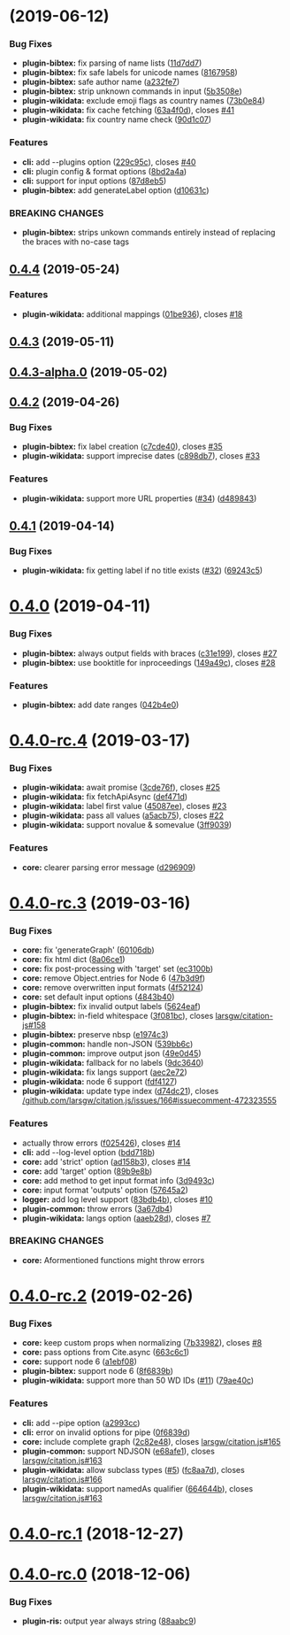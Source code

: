# [](https://github.com/citation-js/citation-js/compare/v0.4.4...v) (2019-06-12)


### Bug Fixes

* **plugin-bibtex:** fix parsing of name lists ([11d7dd7](https://github.com/citation-js/citation-js/commit/11d7dd7))
* **plugin-bibtex:** fix safe labels for unicode names ([8167958](https://github.com/citation-js/citation-js/commit/8167958))
* **plugin-bibtex:** safe author name ([a232fe7](https://github.com/citation-js/citation-js/commit/a232fe7))
* **plugin-bibtex:** strip unknown commands in input ([5b3508e](https://github.com/citation-js/citation-js/commit/5b3508e))
* **plugin-wikidata:** exclude emoji flags as country names ([73b0e84](https://github.com/citation-js/citation-js/commit/73b0e84))
* **plugin-wikidata:** fix cache fetching ([63a4f0d](https://github.com/citation-js/citation-js/commit/63a4f0d)), closes [#41](https://github.com/citation-js/citation-js/issues/41)
* **plugin-wikidata:** fix country name check ([90d1c07](https://github.com/citation-js/citation-js/commit/90d1c07))


### Features

* **cli:** add --plugins option ([229c95c](https://github.com/citation-js/citation-js/commit/229c95c)), closes [#40](https://github.com/citation-js/citation-js/issues/40)
* **cli:** plugin config & format options ([8bd2a4a](https://github.com/citation-js/citation-js/commit/8bd2a4a))
* **cli:** support for input options ([87d8eb5](https://github.com/citation-js/citation-js/commit/87d8eb5))
* **plugin-bibtex:** add generateLabel option ([d10631c](https://github.com/citation-js/citation-js/commit/d10631c))


### BREAKING CHANGES

* **plugin-bibtex:** strips unkown commands entirely instead of replacing 
the braces with no-case tags



## [0.4.4](https://github.com/citation-js/citation-js/compare/v0.4.3...v0.4.4) (2019-05-24)


### Features

* **plugin-wikidata:** additional mappings ([01be936](https://github.com/citation-js/citation-js/commit/01be936)), closes [#18](https://github.com/citation-js/citation-js/issues/18)



## [0.4.3](https://github.com/citation-js/citation-js/compare/v0.4.3-alpha.0...v0.4.3) (2019-05-11)



## [0.4.3-alpha.0](https://github.com/citation-js/citation-js/compare/v0.4.2...v0.4.3-alpha.0) (2019-05-02)



## [0.4.2](https://github.com/citation-js/citation-js/compare/v0.4.1...v0.4.2) (2019-04-26)


### Bug Fixes

* **plugin-bibtex:** fix label creation ([c7cde40](https://github.com/citation-js/citation-js/commit/c7cde40)), closes [#35](https://github.com/citation-js/citation-js/issues/35)
* **plugin-wikidata:** support imprecise dates ([c898db7](https://github.com/citation-js/citation-js/commit/c898db7)), closes [#33](https://github.com/citation-js/citation-js/issues/33)


### Features

* **plugin-wikidata:** support more URL properties ([#34](https://github.com/citation-js/citation-js/issues/34)) ([d489843](https://github.com/citation-js/citation-js/commit/d489843))



## [0.4.1](https://github.com/citation-js/citation-js/compare/v0.4.0...v0.4.1) (2019-04-14)


### Bug Fixes

* **plugin-wikidata:** fix getting label if no title exists ([#32](https://github.com/citation-js/citation-js/issues/32)) ([69243c5](https://github.com/citation-js/citation-js/commit/69243c5))



# [0.4.0](https://github.com/citation-js/citation-js/compare/v0.4.0-rc.4...v0.4.0) (2019-04-11)


### Bug Fixes

* **plugin-bibtex:** always output fields with braces ([c31e199](https://github.com/citation-js/citation-js/commit/c31e199)), closes [#27](https://github.com/citation-js/citation-js/issues/27)
* **plugin-bibtex:** use booktitle for inproceedings ([149a49c](https://github.com/citation-js/citation-js/commit/149a49c)), closes [#28](https://github.com/citation-js/citation-js/issues/28)


### Features

* **plugin-bibtex:** add date ranges ([042b4e0](https://github.com/citation-js/citation-js/commit/042b4e0))



# [0.4.0-rc.4](https://github.com/citation-js/citation-js/compare/v0.4.0-rc.3...v0.4.0-rc.4) (2019-03-17)


### Bug Fixes

* **plugin-wikidata:** await promise ([3cde76f](https://github.com/citation-js/citation-js/commit/3cde76f)), closes [#25](https://github.com/citation-js/citation-js/issues/25)
* **plugin-wikidata:** fix fetchApiAsync ([def471d](https://github.com/citation-js/citation-js/commit/def471d))
* **plugin-wikidata:** label first value ([45087ee](https://github.com/citation-js/citation-js/commit/45087ee)), closes [#23](https://github.com/citation-js/citation-js/issues/23)
* **plugin-wikidata:** pass all values ([a5acb75](https://github.com/citation-js/citation-js/commit/a5acb75)), closes [#22](https://github.com/citation-js/citation-js/issues/22)
* **plugin-wikidata:** support novalue & somevalue ([3ff9039](https://github.com/citation-js/citation-js/commit/3ff9039))


### Features

* **core:** clearer parsing error message ([d296909](https://github.com/citation-js/citation-js/commit/d296909))



# [0.4.0-rc.3](https://github.com/citation-js/citation-js/compare/v0.4.0-rc.2...v0.4.0-rc.3) (2019-03-16)


### Bug Fixes

* **core:** fix 'generateGraph' ([60106db](https://github.com/citation-js/citation-js/commit/60106db))
* **core:** fix html dict ([8a06ce1](https://github.com/citation-js/citation-js/commit/8a06ce1))
* **core:** fix post-processing with 'target' set ([ec3100b](https://github.com/citation-js/citation-js/commit/ec3100b))
* **core:** remove Object.entries for Node 6 ([47b3d9f](https://github.com/citation-js/citation-js/commit/47b3d9f))
* **core:** remove overwritten input formats ([4f52124](https://github.com/citation-js/citation-js/commit/4f52124))
* **core:** set default input options ([4843b40](https://github.com/citation-js/citation-js/commit/4843b40))
* **plugin-bibtex:** fix invalid output labels ([5624eaf](https://github.com/citation-js/citation-js/commit/5624eaf))
* **plugin-bibtex:** in-field whitespace ([3f081bc](https://github.com/citation-js/citation-js/commit/3f081bc)), closes [larsgw/citation-js#158](https://github.com/larsgw/citation-js/issues/158)
* **plugin-bibtex:** preserve nbsp ([e1974c3](https://github.com/citation-js/citation-js/commit/e1974c3))
* **plugin-common:** handle non-JSON ([539bb6c](https://github.com/citation-js/citation-js/commit/539bb6c))
* **plugin-common:** improve output json ([49e0d45](https://github.com/citation-js/citation-js/commit/49e0d45))
* **plugin-wikidata:** fallback for no labels ([9dc3640](https://github.com/citation-js/citation-js/commit/9dc3640))
* **plugin-wikidata:** fix langs support ([aec2e72](https://github.com/citation-js/citation-js/commit/aec2e72))
* **plugin-wikidata:** node 6 support ([fdf4127](https://github.com/citation-js/citation-js/commit/fdf4127))
* **plugin-wikidata:** update type index ([d74dc21](https://github.com/citation-js/citation-js/commit/d74dc21)), closes [/github.com/larsgw/citation.js/issues/166#issuecomment-472323555](https://github.com//github.com/larsgw/citation.js/issues/166/issues/issuecomment-472323555)


### Features

* actually throw errors ([f025426](https://github.com/citation-js/citation-js/commit/f025426)), closes [#14](https://github.com/citation-js/citation-js/issues/14)
* **cli:** add --log-level option ([bdd718b](https://github.com/citation-js/citation-js/commit/bdd718b))
* **core:** add 'strict' option ([ad158b3](https://github.com/citation-js/citation-js/commit/ad158b3)), closes [#14](https://github.com/citation-js/citation-js/issues/14)
* **core:** add 'target' option ([89b9e8b](https://github.com/citation-js/citation-js/commit/89b9e8b))
* **core:** add method to get input format info ([3d9493c](https://github.com/citation-js/citation-js/commit/3d9493c))
* **core:** input format 'outputs' option ([57645a2](https://github.com/citation-js/citation-js/commit/57645a2))
* **logger:** add log level support ([83bdb4b](https://github.com/citation-js/citation-js/commit/83bdb4b)), closes [#10](https://github.com/citation-js/citation-js/issues/10)
* **plugin-common:** throw errors ([3a67db4](https://github.com/citation-js/citation-js/commit/3a67db4))
* **plugin-wikidata:** langs option ([aaeb28d](https://github.com/citation-js/citation-js/commit/aaeb28d)), closes [#7](https://github.com/citation-js/citation-js/issues/7)


### BREAKING CHANGES

* **core:** Aformentioned functions might throw errors



# [0.4.0-rc.2](https://github.com/citation-js/citation-js/compare/v0.4.0-rc.1...v0.4.0-rc.2) (2019-02-26)


### Bug Fixes

* **core:** keep custom props when normalizing ([7b33982](https://github.com/citation-js/citation-js/commit/7b33982)), closes [#8](https://github.com/citation-js/citation-js/issues/8)
* **core:** pass options from Cite.async ([663c6c1](https://github.com/citation-js/citation-js/commit/663c6c1))
* **core:** support node 6 ([a1ebf08](https://github.com/citation-js/citation-js/commit/a1ebf08))
* **plugin-bibtex:** support node 6 ([8f6839b](https://github.com/citation-js/citation-js/commit/8f6839b))
* **plugin-wikidata:** support more than 50 WD IDs ([#11](https://github.com/citation-js/citation-js/issues/11)) ([79ae40c](https://github.com/citation-js/citation-js/commit/79ae40c))


### Features

* **cli:** add --pipe option ([a2993cc](https://github.com/citation-js/citation-js/commit/a2993cc))
* **cli:** error on invalid options for pipe ([0f6839d](https://github.com/citation-js/citation-js/commit/0f6839d))
* **core:** include complete graph ([2c82e48](https://github.com/citation-js/citation-js/commit/2c82e48)), closes [larsgw/citation.js#165](https://github.com/larsgw/citation.js/issues/165)
* **plugin-common:** support NDJSON ([e68afe1](https://github.com/citation-js/citation-js/commit/e68afe1)), closes [larsgw/citation.js#163](https://github.com/larsgw/citation.js/issues/163)
* **plugin-wikidata:** allow subclass types ([#5](https://github.com/citation-js/citation-js/issues/5)) ([fc8aa7d](https://github.com/citation-js/citation-js/commit/fc8aa7d)), closes [larsgw/citation.js#166](https://github.com/larsgw/citation.js/issues/166)
* **plugin-wikidata:** support namedAs qualifier ([664644b](https://github.com/citation-js/citation-js/commit/664644b)), closes [larsgw/citation.js#163](https://github.com/larsgw/citation.js/issues/163)



# [0.4.0-rc.1](https://github.com/citation-js/citation-js/compare/v0.4.0-rc.0...v0.4.0-rc.1) (2018-12-27)



# [0.4.0-rc.0](https://github.com/citation-js/citation-js/compare/88aabc9...v0.4.0-rc.0) (2018-12-06)


### Bug Fixes

* **plugin-ris:** output year always string ([88aabc9](https://github.com/citation-js/citation-js/commit/88aabc9))



